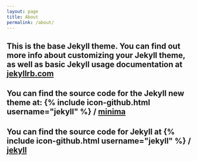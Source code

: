```yaml
---
layout: page
title: About
permalink: /about/
---
```


This is the base Jekyll theme. You can find out more info about customizing your Jekyll theme, as well as basic Jekyll usage documentation at [jekyllrb.com](https://jekyllrb.com/)
---
You can find the source code for the Jekyll new theme at:
{% include icon-github.html username="jekyll" %} /
[minima](https://github.com/jekyll/minima)
---
You can find the source code for Jekyll at
{% include icon-github.html username="jekyll" %} /
[jekyll](https://github.com/jekyll/jekyll)
---
<cliquer ici>
